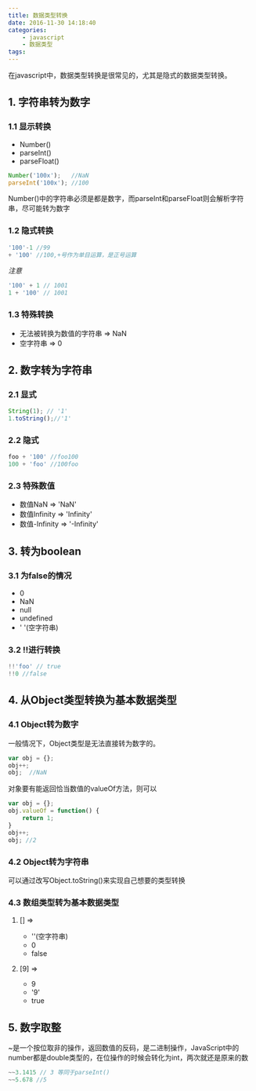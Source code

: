 ```yaml
---
title: 数据类型转换
date: 2016-11-30 14:18:40
categories:
    - javascript
    - 数据类型
tags:
---
```


在javascript中，数据类型转换是很常见的，尤其是隐式的数据类型转换。

<!-- more -->

## 1. 字符串转为数字

### 1.1 显示转换

* Number()
* parseInt()
* parseFloat()

```javascript
Number('100x');   //NaN
parseInt('100x'); //100
```

Number()中的字符串必须是都是数字，而parseInt和parseFloat则会解析字符串，尽可能转为数字

### 1.2 隐式转换

```javascript
'100'-1 //99
+ '100' //100,+号作为单目运算，是正号运算
```
*注意*

```javascript
'100' + 1 // 1001
1 + '100' // 1001
```

### 1.3 特殊转换

* 无法被转换为数值的字符串 => NaN
* 空字符串 => 0

## 2. 数字转为字符串

### 2.1 显式

```javascript
String(1); // '1'
1.toString();//'1'
```

### 2.2 隐式

```javascript
foo + '100' //foo100
100 + 'foo' //100foo
```

### 2.3 特殊数值

* 数值NaN  => 'NaN'
* 数值Infinity  =>   'Infinity'
* 数值-Infinity =>   '-Infinity'

## 3. 转为boolean

### 3.1 为false的情况

* 0
* NaN
* null
* undefined
* ' '(空字符串)

### 3.2 !!进行转换

```javascript
!!'foo' // true
!!0 //false
```

## 4. 从Object类型转换为基本数据类型

### 4.1 Object转为数字

一般情况下，Object类型是无法直接转为数字的。

```javascript
var obj = {};
obj++;
obj;  //NaN
```

对象要有能返回恰当数值的valueOf方法，则可以

```javascript
var obj = {};
obj.valueOf = function() {
	return 1;
}
obj++;
obj; //2
```

### 4.2 Object转为字符串

可以通过改写Object.toString()来实现自己想要的类型转换

### 4.3 数组类型转为基本数据类型

1. [] =>

    - ''(空字符串)
    - 0
    - false

2. [9] =>

    - 9
    - '9'
    - true

## 5. 数字取整

~是一个按位取非的操作，返回数值的反码，是二进制操作，JavaScript中的number都是double类型的，在位操作的时候会转化为int，两次就还是原来的数

```javascript
~~3.1415 // 3 等同于parseInt()
~~5.678 //5
```